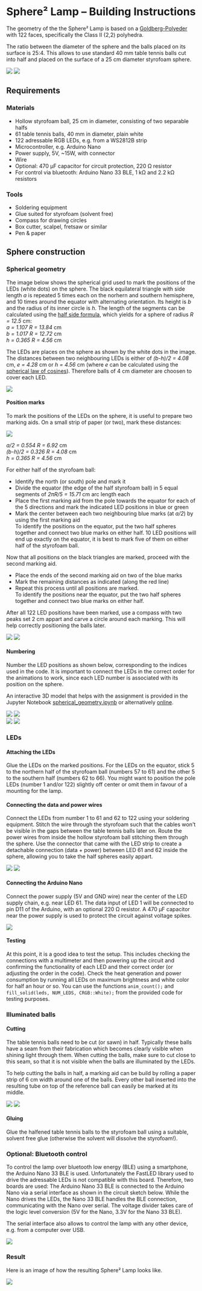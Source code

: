 # Sphere² Lamp – Building Instructions

The geometry of the the Sphere² Lamp is based on a [Goldberg-Polyeder](http://www.3doro.de/kupp_5-6.htm) with 122 faces, specifically the Class II (2,2) polyhedra. 

The ratio between the diameter of the sphere and the balls placed on its surface is 25:4.
This allows to use standard 40 mm table tennis balls cut into half and placed on the surface of a 25 cm diameter styrofoam sphere. 

![](images/geometry_small.png)
![](images/lamp_small.jpg) 

## Requirements 

### Materials


- Hollow styrofoam ball, 25 cm in diameter, consisting of two separable halfs
- 61 table tennis balls, 40 mm in diameter, plain white
- 122 adressable RGB LEDs, e.g. from a WS2812B strip
- Microcontroller, e.g. Arduino Nano
- Power supply, 5V, ~15W, with connector
- Wire
- Optional: 470 µF capacitor for circuit protection, 220 Ω resistor
- For control via bluetooth: Arduino Nano 33 BLE, 1 kΩ and 2.2 kΩ resistors 

### Tools
- Soldering equipment
- Glue suited for styrofoam (solvent free)
- Compass for drawing circles
- Box cutter, scalpel, fretsaw or similar 
- Pen & paper    



## Sphere construction 

### Spherical geometry 

The image below shows the spherical grid used to mark the positions of the LEDs (white dots) on the sphere.
The black equilateral triangle with side length _a_ is repeated 5 times each on the norhern and southern hemisphere, and 10 times around the equator with alternating orientation.
Its height is _b_ and the radius of its inner circle is _h_.
The length of the segments can be calculated using the [half side formula](https://en.wikipedia.org/wiki/Half-side_formula),
which yields for a sphere of radius _R = 12.5_ cm:  
_a = 1.107 R = 13.84_ cm  
_b = 1.017 R = 12.72_ cm  
_h = 0.365 R =  4.56_ cm    

The LEDs are places on the sphere as shown by the white dots in the image.
The distances between two neighbouring LEDs is either of
_(b-h)/2 = 4.08_ cm, _e = 4.28_ cm or _h = 4.56_ cm (where _e_ can be calculated using the [spherical law of cosines](https://en.wikipedia.org/wiki/Spherical_law_of_cosines)).
Therefore balls of 4 cm diameter are choosen to cover each LED. 

![](images/geometry.png)   

#### Position marks

To mark the positions of the LEDs on the sphere, it is useful to prepare two marking aids.
On a small strip of paper (or two), mark these distances:   

![](images/marking_aid.png)

_a/2 = 0.554 R = 6.92_ cm  
_(b-h)/2 = 0.326 R = 4.08_ cm  
_h = 0.365 R =  4.56_ cm    



For either half of the styrofoam ball:
- Identify the north (or south) pole and mark it
- Divide the equator (the edge of the half styrofoam ball) in 5 equal segments of _2πR/5 = 15.71_ cm arc length each
- Place the first marking aid from the pole towards the equator for each of the 5 directions and mark the indicated LED positions in blue or green
- Mark the center between each two neighbouring blue marks (at _a/2_) by using the first marking aid  
  To identify the positions on the equator, put the two half spheres together and connect two blue marks on either half.
  10 LED positions will end up exactly on the equator, it is best to mark five of them on either half of the styrofoam ball. 
  

Now that all positions on the black triangles are marked, proceed with the second marking aid.
- Place the ends of the second marking aid on two of the blue marks
- Mark the remaining distances as indicated (along the red line)
- Repeat this process until all positions are marked.  
  To identify the positions near the equator, put the two half spheres together and connect two blue marks on either half.

After all 122 LED positions have been marked, use a compass with two peaks set 2 cm appart and carve a circle around each marking.
This will help correctly positioning the balls later. 

![](images/marking.jpg)
![](images/marking_circles.jpg)

#### Numbering 

Number the LED positions as shown below, corresponding to the indices used in the code.
It is important to connect the LEDs in the correct order for the animations to work, since each LED number is associated with its position on the sphere. 

An interactive 3D model that helps with the assignment is provided in the Jupyter Notebook [spherical_geometry.ipynb](spherical_geometry.ipynb) or alternatively [online](https://www.glowscript.org/#/user/eltos/folder/MyPrograms/program/Sphere2-lamp). 

![](images/numbering_top_front.png)
![](images/numbering_top_back.png)  
![](images/numbering_bottom_front.png)
![](images/numbering_bottom_back.png)    



### LEDs 

#### Attaching the LEDs 

Glue the LEDs on the marked positions.
For the LEDs on the equator, stick 5 to the northern half of the styrofoam ball (numbers 57 to 61) and the other 5 to the southern half (numbers 62 to 66).
You might want to position the pole LEDs (number 1 and/or 122) slightly off center or omit them in favour of a mounting for the lamp.  

#### Connecting the data and power wires 

Connect the LEDs from number 1 to 61 and 62 to 122 using your soldering equipment.
Stitch the wire through the styrofoam such that the cables won't be visible in the gaps between the table tennis balls later on.
Route the power wires from inside the hollow styrofoam ball stitching them through the sphere.
Use the connector that came with the LED strip to create a detachable connection (data + power) between LED 61 and 62 inside the sphere, allowing you to take the half spheres easily appart. 

![](images/wires_data.jpg)
![](images/wires_power.jpg)  

#### Connecting the Arduino Nano

Connect the power supply (5V and GND wire) near the center of the LED supply chain, e.g. near LED 61.
The data input of LED 1 will be connected to pin D11 of the Arduino, with an optional 220 Ω resistor.
A 470 µF capacitor near the power supply is used to protect the circuit against voltage spikes. 

![](images/circuit.png) 

#### Testing 

At this point, it is a good idea to test the setup.
This includes checking the connections with a multimeter and then powering up the circuit and confirming the functionality of each LED and their correct order (or adjusting the order in the code).
Check the heat generation and power consumption by running all LEDs on maximum brightness and white color for half an hour or so.
You can use the functions `anim_count();` and `fill_solid(leds, NUM_LEDS, CRGB::White);` from the provided code for testing purposes. 


### Illuminated balls 

#### Cutting 

The table tennis balls need to be cut (or sawn) in half.
Typically these balls have a seam from their fabrication which becomes clearly visible when shining light through them.
When cutting the balls, make sure to cut close to this seam, so that it is not visible when the balls are illuminated by the LEDs. 

To help cutting the balls in half, a marking aid can be build by rolling a paper strip of 6 cm width around one of the balls.
Every other ball inserted into the resulting tube on top of the reference ball can easily be marked at its middle. 

![](images/ball_marking.jpg)
![](images/ball_gluing.jpg)  

#### Gluing 
Glue the halfened table tennis balls to the styrofoam ball using a suitable, solvent free glue (otherwise the solvent will dissolve the styrofoam!).  

### Optional: Bluetooth control 

To control the lamp over bluetooth low energy (BLE) using a smartphone, the Arduino Nano 33 BLE is used.
Unfortunately the FastLED library used to drive the adressable LEDs is not compatible with this board.
Therefore, two boards are used: The Arduino Nano 33 BLE is connected to the Arduino Nano via a serial interface as shown in the circuit sketch below.
While the Nano drives the LEDs, the Nano 33 BLE handles the BLE connection, communicating with the Nano over serial.
The voltage divider takes care of the logic level conversion (5V for the Nano, 3.3V for the Nano 33 BLE). 

The serial interface also allows to control the lamp with any other device, e.g. from a computer over USB. 

![](images/circuit-ble.png)   


### Result 

Here is an image of how the resulting Sphere² Lamp looks like. 

![](images/sphere2-lamp.jpg) 

